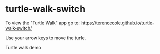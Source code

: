 # turtle-walk-switch
To view the "Turtle Walk" app go to: https://terencecole.github.io/turtle-walk-switch/

Use your arrow keys to move the turle.

Turtle walk demo
